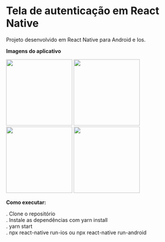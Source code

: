 # Tela de autenticação em React Native

Projeto desenvolvido em React Native para Android e Ios.

<b> Imagens do aplicativo </b>

<p float="left">
  <img src="https://user-images.githubusercontent.com/22238804/149849436-4a47637a-718a-4b58-b1fb-9e7f7612e45b.jpeg" width="180" />
  <img src="https://user-images.githubusercontent.com/22238804/149849459-fc58ee30-8e78-4670-aaf7-ed594621b856.jpeg" width="180" /> 
  <img src="https://user-images.githubusercontent.com/22238804/149849474-be3c2d1e-c2a1-4461-a647-ee174c9e9c7e.jpeg" width="180" />
  <img src="https://user-images.githubusercontent.com/22238804/149849480-f4583ef9-c7d7-4e2e-87f0-fcaca65ea766.jpeg" width="180" />
</p>

<b>Como executar:</b>

. Clone o repositório <br>
. Instale as dependências com yarn install <br>
. yarn start <br>
. npx react-native run-ios ou npx react-native run-android 
